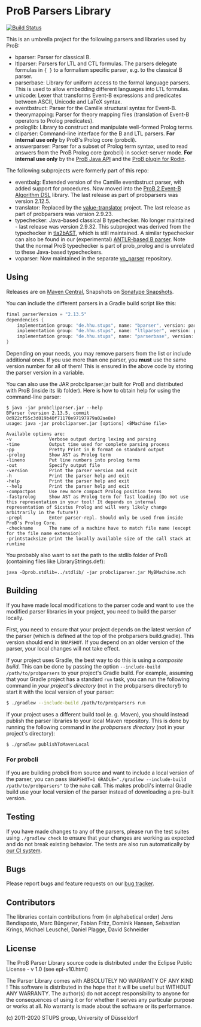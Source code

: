 # ProB Parsers Library

[![Build Status](https://gitlab.cs.uni-duesseldorf.de/stups/prob/probparsers/badges/develop/pipeline.svg)](https://gitlab.cs.uni-duesseldorf.de/stups/prob/probparsers/pipelines)

This is an umbrella project for the following parsers and libraries used by ProB:

* bparser: Parser for classical B.
* ltlparser: Parsers for LTL and CTL formulas. The parsers delegate formulas in `{ }` to a formalism specific parser, e.g. to the classical B parser.
* parserbase: Library for uniform access to the formal language parsers. This is used to allow embedding different languages into LTL formulas.
* unicode: Lexer that transforms Event-B expressions and predicates between ASCII, Unicode and LaTeX syntax.
* eventbstruct: Parser for the Camille structural syntax for Event-B.
* theorymapping: Parser for theory mapping files (translation of Event-B operators to Prolog predicates).
* prologlib: Library to construct and manipulate well-formed Prolog terms.
* cliparser: Command-line interface for the B and LTL parsers. **For internal use only** by ProB's Prolog core (probcli).
* answerparser: Parser for a subset of Prolog term syntax, used to read answers from the ProB Prolog core (probcli) in socket-server mode. **For internal use only** by the [ProB Java API](https://github.com/hhu-stups/prob2_kernel) and the [ProB plugin for Rodin](https://github.com/hhu-stups/prob-rodinplugin).

The following subprojects were formerly part of this repo:

* eventbalg: Extended version of the Camille eventbstruct parser, with added support for procedures. Now moved into the [ProB 2 Event-B Algorithm DSL](https://github.com/hhu-stups/prob2-eventb-algorithm-dsl) library. The last release as part of probparsers was version 2.12.5.
* translator: Replaced by the [value-translator](https://github.com/hhu-stups/value-translator) project. The last release as part of probparsers was version 2.9.23.
* typechecker: Java-based classical B typechecker. No longer maintained - last release was version 2.9.32. This subproject was derived from the typechecker in [tla2bAST](https://gitlab.cs.uni-duesseldorf.de/general/stups/tla2bAST), which is still maintained. A similar typechecker can also be found in our (experimental) [ANTLR-based B parser](https://github.com/hhu-stups/antlr-parser). Note that the normal ProB typechecker is part of prob_prolog and is unrelated to these Java-based typecheckers.
* voparser: Now maintained in the separate [vo_parser](https://gitlab.cs.uni-duesseldorf.de/general/stups/vo_parser) repository.

## Using

Releases are on [Maven Central](https://search.maven.org/search?q=g:de.hhu.stups), Snapshots on [Sonatype Snapshots](https://oss.sonatype.org/content/repositories/snapshots/).

You can include the different parsers in a Gradle build script like this:

```groovy
final parserVersion = "2.13.5"
dependencies {
	implementation group: "de.hhu.stups", name: "bparser", version: parserVersion
	implementation group: "de.hhu.stups", name: "ltlparser", version: parserVersion
	implementation group: "de.hhu.stups", name: "parserbase", version: parserVersion
}
```

Depending on your needs, you may remove parsers from the list or include additional ones. If you use more than one parser, you **must** use the same version number for all of them! This is ensured in the above code by storing the parser version in a variable.

You can also use the JAR probcliparser.jar built for ProB and distributed with ProB (inside its lib folder).
Here is how to obtain help for using the command-line parser:
```
$ java -jar probcliparser.jar --help
BParser (version 2.13.5, commit 0d922cf55c3d019b40f71170e97197979a02ae8e)
usage: java -jar probcliparser.jar [options] <BMachine file>

Available options are:
-v              Verbose output during lexing and parsing
-time           Output time used for complete parsing process
-pp             Pretty Print in B format on standard output
-prolog         Show AST as Prolog term
-lineno         Put line numbers into prolog terms
-out            Specify output file
-version        Print the parser version and exit
-h              Print the parser help and exit
-help           Print the parser help and exit
--help          Print the parser help and exit
-compactpos     Use new more compact Prolog position terms
-fastprolog     Show AST as Prolog term for fast loading (Do not use this representation in your tool! It depends on internal representation of Sicstus Prolog and will very likely change arbitrarily in the future!)
-prepl          Enter parser-repl. Should only be used from inside ProB's Prolog Core.
-checkname      The name of a machine have to match file name (except for the file name extension)
-printstacksize print the locally available size of the call stack at runtime
```

You probably also want to set the path to the stdlib folder of ProB (containing files like LibraryStrings.def):
```
java -Dprob.stdlib=../stdlib/ -jar probcliparser.jar MyBMachine.mch
```

## Building

If you have made local modifications to the parser code and want to use the modified parser libraries in your project, you need to build the parser locally.

First, you need to ensure that your project depends on the latest version of the parser (which is defined at the top of the probparsers build.gradle). This version should end in `SNAPSHOT`. If you depend on an older version of the parser, your local changes will not take effect.

If your project uses Gradle, the best way to do this is using a *composite build*. This can be done by passing the option `--include-build /path/to/probparsers` to your project's Gradle build. For example, assuming that your Gradle project has a standard `run` task, you can run the following command in *your project's directory* (not in the probparsers directory!) to start it with the local version of your parser:

```sh
$ ./gradlew --include-build /path/to/probparsers run
```

If your project uses a different build tool (e. g. Maven), you should instead publish the parser libraries to your local Maven repository. This is done by running the following command in *the probparsers directory* (not in your project's directory):

```sh
$ ./gradlew publishToMavenLocal
```

### For probcli

If you are building probcli from source and want to include a local version of the parser, you can pass `SNAPSHOT=1 GRADLE="./gradlew --include-build /path/to/probparsers"` to the `make` call. This makes probcli's internal Gradle build use your local version of the parser instead of downloading a pre-built version.

## Testing

If you have made changes to any of the parsers, please run the test suites using `./gradlew check` to ensure that your changes are working as expected and do not break existing behavior. The tests are also run automatically by [our CI system](https://gitlab.cs.uni-duesseldorf.de/stups/prob/probparsers/pipelines).

## Bugs

Please report bugs and feature requests on our [bug tracker](https://github.com/hhu-stups/prob-issues/issues).

## Contributors

The libraries contain contributions from (in alphabetical order)
Jens Bendisposto, Marc Büngener, Fabian Fritz, Dominik Hansen, Sebastian Krings, Michael Leuschel, Daniel Plagge, David Schneider

## License

The ProB Parser Library source code is distributed under the Eclipse Public License - v 1.0 (see epl-v10.html)

The Parser Library comes with ABSOLUTELY NO WARRANTY OF ANY KIND !
This software is distributed in the hope that it will be useful
but WITHOUT ANY WARRANTY. The author(s) do not accept responsibility
to anyone for the consequences of using it or for whether it serves
any particular purpose or works at all. No warranty is made about
the software or its performance.

(c) 2011-2020 STUPS group, University of Düsseldorf
